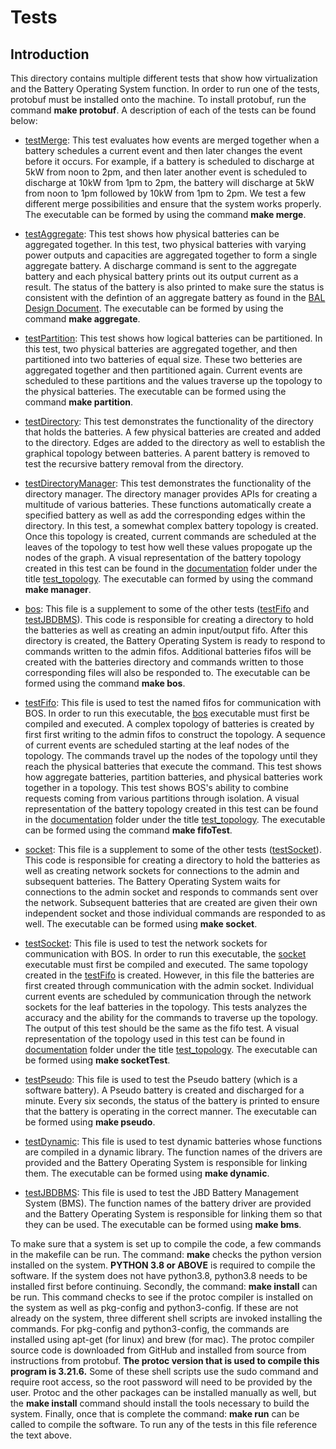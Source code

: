 Tests
==================================

Introduction
------------

This directory contains multiple different tests that show how virtualization and the Battery
Operating System function. In order to run one of the tests, protobuf must be installed onto 
the machine. To install protobuf, run the command **make protobuf**. A description of each of 
the tests can be found below:

- [testMerge][merge]: This test evaluates how events are merged together when a battery schedules 
a current event and then later changes the event before it occurs. For example, if a battery is 
scheduled to discharge at 5kW from noon to 2pm, and then later another event is scheduled to 
discharge at 10kW from 1pm to 2pm, the battery will discharge at 5kW from noon to 1pm followed by 
10kW from 1pm to 2pm. We test a few different merge possibilities and ensure that the system works 
properly. The executable can be formed by using the command **make merge**.

- [testAggregate][aggregate]: This test shows how physical batteries can be aggregated together. In this 
test, two physical batteries with varying power outputs and capacities are aggregated together to form
a single aggregate battery. A discharge command is sent to the aggregate battery and each physical battery 
prints out its output current as a result. The status of the battery is also printed to make sure the status 
is consistent with the defintion of an aggregate battery as found in the [BAL Design Document][design]. The
executable can be formed by using the command **make aggregate**.

- [testPartition][partition]: This test shows how logical batteries can be partitioned. In this test, two physical 
batteries are aggregated together, and then partitioned into two batteries of equal size. These two betteries are 
aggregated together and then partitioned again. Current events are scheduled to these partitions and the values 
traverse up the topology to the physical batteries. The executable can be formed using the command **make partition**. 

- [testDirectory][directory]: This test demonstrates the functionality of the directory that holds the batteries.
A few physical batteries are created and added to the directory. Edges are added to the directory as well to establish
the graphical topology between batteries. A parent battery is removed to test the recursive battery removal from the 
directory. 

- [testDirectoryManager][manager]: This test demonstrates the functionality of the directory manager. The directory manager
provides APIs for creating a multitude of various batteries. These functions automatically create a specified battery as 
well as add the corresponding edges within the directory. In this test, a somewhat complex battery topology is created. Once 
this topology is created, current commands are scheduled at the leaves of the topology to test how well these values propogate
up the nodes of the graph. A visual representation of the battery topology created in this test can be found in the [documentation][doc]
folder under the title [test\_topology][topology]. The executable can formed by using the command **make manager**. 

- [bos][bos]: This file is a supplement to some of the other tests ([testFifo][fifo] and [testJBDBMS][jbd]). This code is responsible for creating a 
directory to hold the batteries as well as creating an admin input/output fifo. After this directory is created, the Battery Operating 
System is ready to respond to commands written to the admin fifos. Additional batteries fifos will be created with the batteries 
directory and commands written to those corresponding files will also be responded to. The executable can be formed using the command
**make bos**.

- [testFifo][fifo]: This file is used to test the named fifos for communication with BOS. In order to run this executable, the [bos][bos] 
executable must first be compiled and executed. A complex topology of batteries is created by first first writing to the admin fifos 
to construct the topology. A sequence of current events are scheduled starting at the leaf nodes of the topology. The commands travel up
the nodes of the topology until they reach the physical batteries that execute the command. This test shows how aggregate batteries, 
partition batteries, and physical batteries work together in a topology. This test shows BOS's ability to combine requests coming from 
various partitions through isolation. A visual representation of the battery topology created in this test can be found in the [documentation][doc]
folder under the title [test\_topology][topology]. The executable can be formed using the command **make fifoTest**.

- [socket][socket]: This file is a supplement to some of the other tests ([testSocket][socketTest]). This code is responsible for creating a
directory to hold the batteries as well as creating network sockets for connections to the admin and subsequent batteries. The Battery 
Operating System waits for connections to the admin socket and responds to commands sent over the network. Subsequent batteries that are 
created are given their own independent socket and those individual commands are responded to as well. The executable can be formed using
**make socket**.

- [testSocket][socketTest]: This file is used to test the network sockets for communication with BOS. In order to run this executable, the
[socket][socket] executable must first be compiled and executed. The same topology created in the [testFifo][fifo] is created. However, in
this file the batteries are first created through communication with the admin socket. Individual current events are scheduled by communication
through the network sockets for the leaf batteries in the topology. This tests analyzes the accuracy and the ability for the commands to traverse
up the topology. The output of this test should be the same as the fifo test. A visual representation of the topology used in this test can be found
in [documentation][doc] folder under the title [test\_topology][topology]. The executable can be formed using **make socketTest**.

- [testPseudo][pseudo]: This file is used to test the Pseudo battery (which is a software battery). A Pseudo battery is created and discharged for a 
minute. Every six seconds, the status of the battery is printed to ensure that the battery is operating in the correct manner. The executable can be 
formed using **make pseudo**. 

- [testDynamic][dynamic]: This file is used to test dynamic batteries whose functions are compiled in a dynamic library. The function names of the drivers
are provided and the Battery Operating System is responsible for linking them. The executable can be formed using **make dynamic**.

- [testJBDBMS][jbd]: This file is used to test the JBD Battery Management System (BMS). The function names of the battery driver are provided and the
Battery Operating System is responsible for linking them so that they can be used. The executable can be formed using **make bms**.

To make sure that a system is set up to compile the code, a few commands in the makefile can be run. The command: **make** checks the python
version installed on the system. **PYTHON 3.8 or ABOVE** is required to compile the software. If the system does not have python3.8, python3.8
needs to be installed first before continuing. Secondly, the command: **make install** can be run. This command checks to see if the protoc
compiler is installed on the system as well as pkg-config and python3-config. If these are not already on the system, three different shell scripts
are invoked installing the commands. For pkg-config and python3-config, the commands are installed using apt-get (for linux) and brew (for mac).
The protoc compiler source code is downloaded from GitHub and installed from source from instructions from protobuf. **The protoc version that is used 
to compile this program is 3.21.6.** Some of these shell scripts use the sudo command and require root access, so the root password will need to be
provided by the user. Protoc and the other packages can be installed manually as well, but the **make install** command should install the tools
necessary to build the system. Finally, once that is complete the command: **make run** can be called to compile the software. To run any of the tests in
this file reference the text above.   

[merge]: https://github.com/Stanford-New-Energy-Systems/BatteryOS/blob/bos_rewrite/bos_rewrite/tests/testAggregate.cpp
[aggregate]: https://github.com/Stanford-New-Energy-Systems/BatteryOS/blob/bos_rewrite/bos_rewrite/tests/testAggregate.cpp
[design]: https://github.com/Stanford-New-Energy-Systems/BatteryOS/blob/bos_rewrite/bos_rewrite/doc/Task%202.2%20BAL%20Document.pdf
[partition]: https://github.com/Stanford-New-Energy-Systems/BatteryOS/blob/bos_rewrite/bos_rewrite/tests/testPartition.cpp
[directory]: https://github.com/Stanford-New-Energy-Systems/BatteryOS/blob/bos_rewrite/bos_rewrite/tests/testDirectory.cpp
[manager]: https://github.com/Stanford-New-Energy-Systems/BatteryOS/blob/bos_rewrite/bos_rewrite/tests/testDirectoryManager.cpp
[jbd]: https://github.com/Stanford-New-Energy-Systems/BatteryOS/blob/bos_rewrite/bos_rewrite/tests/testJBDBMS.cpp
[bos]: https://github.com/Stanford-New-Energy-Systems/BatteryOS/blob/bos_rewrite/bos_rewrite/tests/fifo.cpp
[doc]: https://github.com/Stanford-New-Energy-Systems/BatteryOS/tree/bos_rewrite/bos_rewrite/doc
[fifo]: https://github.com/Stanford-New-Energy-Systems/BatteryOS/blob/bos_rewrite/bos_rewrite/tests/testFifo.cpp
[pseudo]: https://github.com/Stanford-New-Energy-Systems/BatteryOS/blob/bos_rewrite/bos_rewrite/tests/testPseudo.cpp
[topology]: https://github.com/Stanford-New-Energy-Systems/BatteryOS/blob/bos_rewrite/bos_rewrite/doc/test_topology.png
[socket]: https://github.com/Stanford-New-Energy-Systems/BatteryOS/blob/bos_rewrite/bos_rewrite/tests/socket.cpp
[socketTest]: https://github.com/Stanford-New-Energy-Systems/BatteryOS/blob/bos_rewrite/bos_rewrite/tests/testSocket.cpp
[dynamic]: https://github.com/obinnoromjr/BOS/blob/main/tests/testDynamic.cpp
